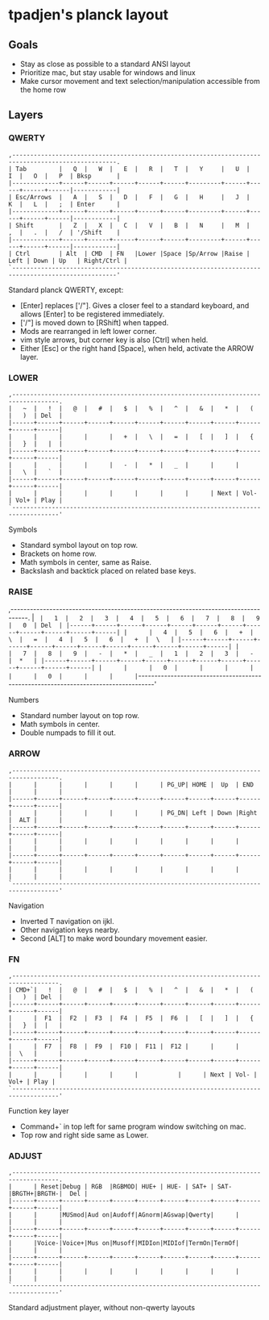 # tpadjen's planck layout

## Goals
  * Stay as close as possible to a standard ANSI layout
  * Prioritize mac, but stay usable for windows and linux
  * Make cursor movement and text selection/manipulation accessible from the home row

## Layers

### QWERTY
```
,---------------------------------------------------------------------------------------------------.
| Tab         |   Q  |   W  |   E  |   R  |   T  |   Y     |   U  |   I  |   O  |   P  | Bksp       |
|-------------+------+------+------+------+------+---------+------+------+------+------|------------|
| Esc/Arrows  |   A  |   S  |   D  |   F  |   G  |   H     |   J  |   K  |   L  |   ;  | Enter      |
|-------------+------+------+------+------+------+---------+------+------+------+------|------------|
| Shift       |   Z  |   X  |   C  |   V  |   B  |   N     |   M  |   ,  |   .  |   /  | '/Shift    |
|-------------+------+------+------+------+------+---------+------+------+------+------|------------|
| Ctrl        | Alt  | CMD  | FN   |Lower |Space |Sp/Arrow |Raise | Left | Down | Up   | Right/Ctrl |
`---------------------------------------------------------------------------------------------------'
```

Standard planck QWERTY, except:

  * [Enter] replaces ['/"]. Gives a closer feel to a standard keyboard, and allows [Enter] to be registered immediately.
  * ['/"] is moved down to [RShift] when tapped.
  * Mods are rearranged in left lower corner.
  * vim style arrows, but corner key is also [Ctrl] when held.
  * Either [Esc] or the right hand [Space], when held, activate the ARROW layer.

### LOWER
```
,-----------------------------------------------------------------------------------.
|   ~  |   !  |   @  |   #  |   $  |   %  |   ^  |   &  |   *  |   (  |   )  | Del  |
|------+------+------+------+------+------+------+------+------+------+------+------|
|      |      |      |      |   +  |   \  |   =  |   [  |   ]  |   {  |   }  |   |  |
|------+------+------+------+------+------+------+------+------+------+------+------|
|      |      |      |      |   -  |   *  |   _  |      |      |      |   \  |   `  |
|------+------+------+------+------+------+------+------+------+------+------+------|
|      |      |      |      |      |      |      |      | Next | Vol- | Vol+ | Play |
`-----------------------------------------------------------------------------------'
```

Symbols

  * Standard symbol layout on top row.
  * Brackets on home row.
  * Math symbols in center, same as Raise.
  * Backslash and backtick placed on related base keys.

### RAISE
,-----------------------------------------------------------------------------------.
|   `  |   1  |   2  |   3  |   4  |   5  |   6  |   7  |   8  |   9  |   0  | Del  |
|------+------+------+------+------+------+------+------+------+------+------+------|
|      |   4  |   5  |   6  |   +  |   \  |   =  |   4  |   5  |   6  |   +  |  \   |
|------+------+------+------+------+------+------+------+------+------+------+------|
|      |   7  |   8  |   9  |   -  |   *  |   _  |   1  |   2  |   3  |   -  |  *   |
|------+------+------+------+------+------+------+------+------+------+------+------|
|      |      |   0  |      |      |      |      |      |   0  |      |      |      |
`-----------------------------------------------------------------------------------'

Numbers

  * Standard number layout on top row.
  * Math symbols in center.
  * Double numpads to fill it out.


### ARROW
```
,-----------------------------------------------------------------------------------.
|      |      |      |      |      |      | PG_UP| HOME |  Up  | END  |      |      |
|------+------+------+------+------+------+------+------+------+------+------+------|
|      |      |      |      |      |      | PG_DN| Left | Down |Right |  ALT |      |
|------+------+------+------+------+------+------+------+------+------+------+------|
|      |      |      |      |      |      |      |      |      |      |      |      |
|------+------+------+------+------+------+------+------+------+------+------+------|
|      |      |      |      |      |      |      |      |      |      |      |      |
`-----------------------------------------------------------------------------------'
```

Navigation

  * Inverted T navigation on ijkl.
  * Other navigation keys nearby.
  * Second [ALT] to make word boundary movement easier.


### FN
```
,-----------------------------------------------------------------------------------.
| CMD+`|   !  |   @  |   #  |   $  |   %  |   ^  |   &  |   *  |   (  |   )  | Del  |
|------+------+------+------+------+------+------+------+------+------+------+------|
|      |  F1  |  F2  |  F3  |  F4  |  F5  |  F6  |   [  |   ]  |   {  |   }  |  |   |
|------+------+------+------+------+------+------+------+------+------+------+------|
|      |  F7  |  F8  |  F9  |  F10 |  F11 |  F12 |      |      |      |  \   |      |
|------+------+------+------+------+------+------+------+------+------+------+------|
|      |      |      |      |      |           |      | Next | Vol- | Vol+ | Play |
`-----------------------------------------------------------------------------------'
```

Function key layer

  * Command+` in top left for same program window switching on mac.
  * Top row and right side same as Lower.


### ADJUST
```
,-----------------------------------------------------------------------------------.
|      | Reset|Debug | RGB  |RGBMOD| HUE+ | HUE- | SAT+ | SAT- |BRGTH+|BRGTH-|  Del |
|------+------+------+------+------+------+------+------+------+------+------+------|
|      |      |MUSmod|Aud on|Audoff|AGnorm|AGswap|Qwerty|      |      |      |      |
|------+------+------+------+------+------+------+------+------+------+------+------|
|      |Voice-|Voice+|Mus on|Musoff|MIDIon|MIDIof|TermOn|TermOf|      |      |      |
|------+------+------+------+------+------+------+------+------+------+------+------|
|      |      |      |      |      |      |      |      |      |      |      |      |
`-----------------------------------------------------------------------------------'
```

Standard adjustment player, without non-qwerty layouts